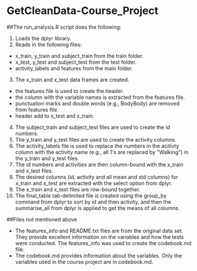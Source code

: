 # GetCleanData-Course_Project
##The run_analysis.R script does the following:  
1. Loads the dplyr library.  
2. Reads in the following files:  
  + x\_train, y\_train and subject_train from the train folder.  
  + x\_test, y\_test and subject_test from the test folder.  
  + activity_labels and features from the main folder.    
3. The x\_train and x\_test data frames are created.    
  + the features file is used to create the header.  
  + the column with the variable names is extracted from the features file.  
  + punctuation marks and double words (e.g., BodyBody) are removed from features file.  
  + header add to x\_test and x\_train.  
4. The subject\_train and subject\_test files are used to create the id numbers.  
5. The y\_train and y\_test files are used to create the activity columns.  
6. The activity\_labels file is used to replace the numbers in the acitivty column with the activity name (e.g., all 1's are replaced by "Walking") in the y\_train and y\_test files.  
7. The id numbers and activities are then column-bound with the x\_train and x\_test files.  
8. The desired columns (id, activity and all mean and std columns) for x\_train and x\_test are extracted with the select option from dplyr.
9. The x\_train and x\_test files are row-bound together.  
10. The final\_table tab-delimited file is created using the group\_by command from dplyr to sort by id and then activity, and then the summarise\_all from dplyr is applied to get the means of all columns. 

##Files not mentioned above
+ The features\_info and README.txt files are from the original data set. They provide excellent information on the variables and how the tests were conducted. The features\_info was used to create the codebook.md file.  
+ The codebook.md provides information about the variables. Only the variables used in the course project are in codebook.md.